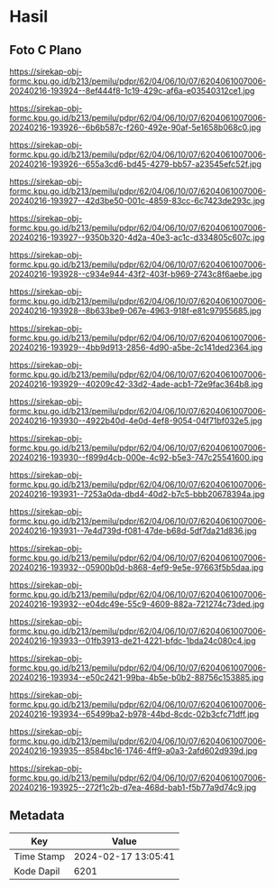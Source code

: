 # Hasil

## Foto C Plano

https://sirekap-obj-formc.kpu.go.id/b213/pemilu/pdpr/62/04/06/10/07/6204061007006-20240216-193924--8ef444f8-1c19-429c-af6a-e03540312ce1.jpg

https://sirekap-obj-formc.kpu.go.id/b213/pemilu/pdpr/62/04/06/10/07/6204061007006-20240216-193926--6b6b587c-f260-492e-90af-5e1658b068c0.jpg

https://sirekap-obj-formc.kpu.go.id/b213/pemilu/pdpr/62/04/06/10/07/6204061007006-20240216-193926--655a3cd6-bd45-4279-bb57-a23545efc52f.jpg

https://sirekap-obj-formc.kpu.go.id/b213/pemilu/pdpr/62/04/06/10/07/6204061007006-20240216-193927--42d3be50-001c-4859-83cc-6c7423de293c.jpg

https://sirekap-obj-formc.kpu.go.id/b213/pemilu/pdpr/62/04/06/10/07/6204061007006-20240216-193927--9350b320-4d2a-40e3-ac1c-d334805c607c.jpg

https://sirekap-obj-formc.kpu.go.id/b213/pemilu/pdpr/62/04/06/10/07/6204061007006-20240216-193928--c934e944-43f2-403f-b969-2743c8f6aebe.jpg

https://sirekap-obj-formc.kpu.go.id/b213/pemilu/pdpr/62/04/06/10/07/6204061007006-20240216-193928--8b633be9-067e-4963-918f-e81c97955685.jpg

https://sirekap-obj-formc.kpu.go.id/b213/pemilu/pdpr/62/04/06/10/07/6204061007006-20240216-193929--4bb9d913-2856-4d90-a5be-2c141ded2364.jpg

https://sirekap-obj-formc.kpu.go.id/b213/pemilu/pdpr/62/04/06/10/07/6204061007006-20240216-193929--40209c42-33d2-4ade-acb1-72e9fac364b8.jpg

https://sirekap-obj-formc.kpu.go.id/b213/pemilu/pdpr/62/04/06/10/07/6204061007006-20240216-193930--4922b40d-4e0d-4ef8-9054-04f71bf032e5.jpg

https://sirekap-obj-formc.kpu.go.id/b213/pemilu/pdpr/62/04/06/10/07/6204061007006-20240216-193930--f899d4cb-000e-4c92-b5e3-747c25541600.jpg

https://sirekap-obj-formc.kpu.go.id/b213/pemilu/pdpr/62/04/06/10/07/6204061007006-20240216-193931--7253a0da-dbd4-40d2-b7c5-bbb20678394a.jpg

https://sirekap-obj-formc.kpu.go.id/b213/pemilu/pdpr/62/04/06/10/07/6204061007006-20240216-193931--7e4d739d-f081-47de-b68d-5df7da21d836.jpg

https://sirekap-obj-formc.kpu.go.id/b213/pemilu/pdpr/62/04/06/10/07/6204061007006-20240216-193932--05900b0d-b868-4ef9-9e5e-97663f5b5daa.jpg

https://sirekap-obj-formc.kpu.go.id/b213/pemilu/pdpr/62/04/06/10/07/6204061007006-20240216-193932--e04dc49e-55c9-4609-882a-721274c73ded.jpg

https://sirekap-obj-formc.kpu.go.id/b213/pemilu/pdpr/62/04/06/10/07/6204061007006-20240216-193933--01fb3913-de21-4221-bfdc-1bda24c080c4.jpg

https://sirekap-obj-formc.kpu.go.id/b213/pemilu/pdpr/62/04/06/10/07/6204061007006-20240216-193934--e50c2421-99ba-4b5e-b0b2-88756c153885.jpg

https://sirekap-obj-formc.kpu.go.id/b213/pemilu/pdpr/62/04/06/10/07/6204061007006-20240216-193934--65499ba2-b978-44bd-8cdc-02b3cfc71dff.jpg

https://sirekap-obj-formc.kpu.go.id/b213/pemilu/pdpr/62/04/06/10/07/6204061007006-20240216-193935--8584bc16-1746-4ff9-a0a3-2afd602d939d.jpg

https://sirekap-obj-formc.kpu.go.id/b213/pemilu/pdpr/62/04/06/10/07/6204061007006-20240216-193925--272f1c2b-d7ea-468d-bab1-f5b77a9d74c9.jpg


## Metadata

| Key        | Value               |
| ---------- | ------------------- |
| Time Stamp | 2024-02-17 13:05:41 |
| Kode Dapil | 6201                |



